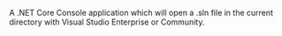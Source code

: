A .NET Core Console application which will open a .sln file in the current directory with Visual Studio Enterprise or Community.
